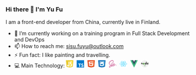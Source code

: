 ### Hi there 👋 I'm Yu Fu

I am a front-end developer from China, currently live in Finland.

- 🔭 I’m currently working on a training program in Full Stack Development and DevOps 
- 📫 How to reach me: sisu.fuyu@outlook.com
- ⚡ Fun fact: I like painting and travelling.
- 💻 Main Technology: 
     <img src="imgs/javascript-1.svg" width="20px" height="20px" style="display: inline-block; margin-right: 5px" />
     <img src="imgs/typescript.svg" width="20px" height="20px" style="display: inline-block; margin-right: 5px" />
     <img src="imgs/html-1.svg" width="20px" height="20px" style="display: inline-block; margin-right: 5px" />
     <img src="imgs/css-3.svg" width="20px" height="20px" style="display: inline-block; margin-right: 5px" />
     <img src="imgs/sass-1.svg" width="20px" height="20px" style="display: inline-block; margin-right: 5px" />
     <img src="imgs/react-2.svg" width="20px" height="20px" style="display: inline-block; margin-right: 5px" />
     <img src="imgs/vue-9.svg" width="20px" height="20px" style="display: inline-block; margin-right: 5px" />
     <img src="imgs/nodejs-2.svg" width="20px" height="20px" style="display: inline-block; margin-right: 5px" />
